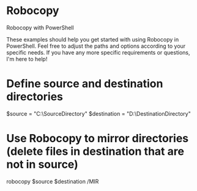 # Robocopy
Robocopy with PowerShell

These examples should help you get started with using Robocopy in PowerShell. 
Feel free to adjust the paths and options according to your specific needs. 
If you have any more specific requirements or questions, I'm here to help! 

# Define source and destination directories
$source = "C:\SourceDirectory"
$destination = "D:\DestinationDirectory"

# Use Robocopy to mirror directories (delete files in destination that are not in source)
robocopy $source $destination /MIR
